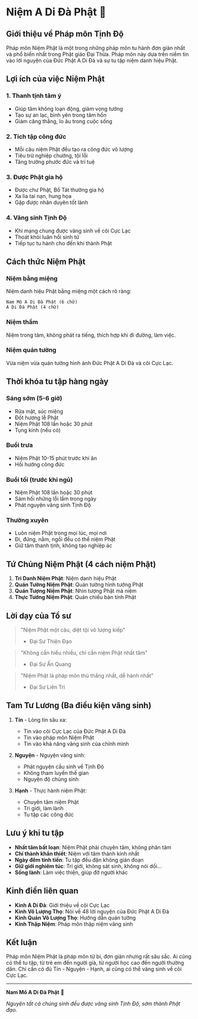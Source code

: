 # Niệm A Di Đà Phật 🙏

## Giới thiệu về Pháp môn Tịnh Độ

Pháp môn Niệm Phật là một trong những pháp môn tu hành đơn giản nhất và phổ biến nhất trong Phật giáo Đại Thừa. Pháp môn này dựa trên niềm tin vào lời nguyện của Đức Phật A Di Đà và sự tu tập niệm danh hiệu Phật.

## Lợi ích của việc Niệm Phật

### 1. **Thanh tịnh tâm ý**
- Giúp tâm không loạn động, giảm vọng tưởng
- Tạo sự an lạc, bình yên trong tâm hồn
- Giảm căng thẳng, lo âu trong cuộc sống

### 2. **Tích tập công đức**
- Mỗi câu niệm Phật đều tạo ra công đức vô lượng
- Tiêu trừ nghiệp chướng, tội lỗi
- Tăng trưởng phước đức và trí tuệ

### 3. **Được Phật gia hộ**
- Được chư Phật, Bồ Tát thường gia hộ
- Xa lìa tai nạn, hung họa
- Gặp được nhân duyên tốt lành

### 4. **Vãng sinh Tịnh Độ**
- Khi mạng chung được vãng sinh về cõi Cực Lạc
- Thoát khỏi luân hồi sinh tử
- Tiếp tục tu hành cho đến khi thành Phật

## Cách thức Niệm Phật

### Niệm bằng miệng
Niệm danh hiệu Phật bằng miệng một cách rõ ràng:
```
Nam Mô A Di Đà Phật (6 chữ)
A Di Đà Phật (4 chữ)
```

### Niệm thầm
Niệm trong tâm, không phát ra tiếng, thích hợp khi đi đường, làm việc.

### Niệm quán tưởng
Vừa niệm vừa quán tưởng hình ảnh Đức Phật A Di Đà và cõi Cực Lạc.

## Thời khóa tu tập hàng ngày

### Sáng sớm (5-6 giờ)
- Rửa mặt, súc miệng
- Đốt hương lễ Phật
- Niệm Phật 108 lần hoặc 30 phút
- Tụng kinh (nếu có)

### Buổi trưa
- Niệm Phật 10-15 phút trước khi ăn
- Hồi hướng công đức

### Buổi tối (trước khi ngủ)
- Niệm Phật 108 lần hoặc 30 phút
- Sám hối những lỗi lầm trong ngày
- Phát nguyện vãng sinh Tịnh Độ

### Thường xuyên
- Luôn niệm Phật trong mọi lúc, mọi nơi
- Đi, đứng, nằm, ngồi đều có thể niệm Phật
- Giữ tâm thanh tịnh, không tạo nghiệp ác

## Tứ Chủng Niệm Phật (4 cách niệm Phật)

1. **Trì Danh Niệm Phật**: Niệm danh hiệu Phật
2. **Quán Tưởng Niệm Phật**: Quán tưởng hình tướng Phật
3. **Quán Tượng Niệm Phật**: Nhìn tượng Phật mà niệm
4. **Thực Tướng Niệm Phật**: Quán chiếu bản tính Phật

## Lời dạy của Tổ sư

> "Niệm Phật một câu, diệt tội vô lượng kiếp"
> - Đại Sư Thiện Đạo

> "Không cần hiểu nhiều, chỉ cần niệm Phật nhất tâm"
> - Đại Sư Ấn Quang

> "Niệm Phật là pháp môn thù thắng nhất, dễ hành nhất"
> - Đại Sư Liên Trì

## Tam Tư Lương (Ba điều kiện vãng sinh)

1. **Tín** - Lòng tin sâu xa:
   - Tin vào cõi Cực Lạc của Đức Phật A Di Đà
   - Tin vào pháp môn Niệm Phật
   - Tin vào khả năng vãng sinh của chính mình

2. **Nguyện** - Nguyện vãng sinh:
   - Phát nguyện cầu sinh về Tịnh Độ
   - Không tham luyến thế gian
   - Nguyện độ chúng sinh

3. **Hạnh** - Thực hành niệm Phật:
   - Chuyên tâm niệm Phật
   - Trì giới, làm lành
   - Tu tập các công đức

## Lưu ý khi tu tập

- **Nhất tâm bất loạn**: Niệm Phật phải chuyên tâm, không phân tâm
- **Chí thành khẩn thiết**: Niệm với tâm thành kính nhất
- **Ngày đêm tinh tiến**: Tu tập đều đặn không gián đoạn
- **Giữ giới nghiêm túc**: Trí giới, không sát sinh, không nói dối...
- **Sống lành**: Làm việc thiện, giúp đỡ người khác

## Kinh điển liên quan

- **Kinh A Di Đà**: Giới thiệu về cõi Cực Lạc
- **Kinh Vô Lượng Thọ**: Nói về 48 lời nguyện của Đức Phật A Di Đà
- **Kinh Quán Vô Lượng Thọ**: Hướng dẫn quán tưởng
- **Kinh Thập Niệm**: Pháp môn thập niệm vãng sinh

## Kết luận

Pháp môn Niệm Phật là pháp môn từ bi, đơn giản nhưng rất sâu sắc. Ai cũng có thể tu tập, từ trẻ em đến người già, từ người học cao đến người thường dân. Chỉ cần có đủ Tín - Nguyện - Hạnh, ai cũng có thể vãng sinh về cõi Cực Lạc.

---

**Nam Mô A Di Đà Phật** 🙏

*Nguyện tất cả chúng sinh đều được vãng sinh Tịnh Độ, sớm thành Phật đạo.*
